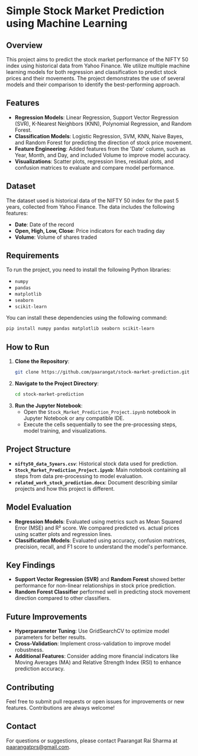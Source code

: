 
# Simple Stock Market Prediction using Machine Learning

## Overview
This project aims to predict the stock market performance of the NIFTY 50 index using historical data from Yahoo Finance. We utilize multiple machine learning models for both regression and classification to predict stock prices and their movements. The project demonstrates the use of several models and their comparison to identify the best-performing approach.

## Features
- **Regression Models**: Linear Regression, Support Vector Regression (SVR), K-Nearest Neighbors (KNN), Polynomial Regression, and Random Forest.
- **Classification Models**: Logistic Regression, SVM, KNN, Naive Bayes, and Random Forest for predicting the direction of stock price movement.
- **Feature Engineering**: Added features from the 'Date' column, such as Year, Month, and Day, and included Volume to improve model accuracy.
- **Visualizations**: Scatter plots, regression lines, residual plots, and confusion matrices to evaluate and compare model performance.

## Dataset
The dataset used is historical data of the NIFTY 50 index for the past 5 years, collected from Yahoo Finance. The data includes the following features:
- **Date**: Date of the record
- **Open, High, Low, Close**: Price indicators for each trading day
- **Volume**: Volume of shares traded

## Requirements
To run the project, you need to install the following Python libraries:
- `numpy`
- `pandas`
- `matplotlib`
- `seaborn`
- `scikit-learn`

You can install these dependencies using the following command:
```sh
pip install numpy pandas matplotlib seaborn scikit-learn
```

## How to Run
1. **Clone the Repository**:
   ```sh
   git clone https://github.com/paarangat/stock-market-prediction.git
   ```
2. **Navigate to the Project Directory**:
   ```sh
   cd stock-market-prediction
   ```
3. **Run the Jupyter Notebook**:
   - Open the `Stock_Market_Prediction_Project.ipynb` notebook in Jupyter Notebook or any compatible IDE.
   - Execute the cells sequentially to see the pre-processing steps, model training, and visualizations.

## Project Structure
- **`nifty50_data_5years.csv`**: Historical stock data used for prediction.
- **`Stock_Market_Prediction_Project.ipynb`**: Main notebook containing all steps from data pre-processing to model evaluation.
- **`related_work_stock_prediction.docx`**: Document describing similar projects and how this project is different.

## Model Evaluation
- **Regression Models**: Evaluated using metrics such as Mean Squared Error (MSE) and R² score. We compared predicted vs. actual prices using scatter plots and regression lines.
- **Classification Models**: Evaluated using accuracy, confusion matrices, precision, recall, and F1 score to understand the model's performance.

## Key Findings
- **Support Vector Regression (SVR)** and **Random Forest** showed better performance for non-linear relationships in stock price prediction.
- **Random Forest Classifier** performed well in predicting stock movement direction compared to other classifiers.

## Future Improvements
- **Hyperparameter Tuning**: Use GridSearchCV to optimize model parameters for better results.
- **Cross-Validation**: Implement cross-validation to improve model robustness.
- **Additional Features**: Consider adding more financial indicators like Moving Averages (MA) and Relative Strength Index (RSI) to enhance prediction accuracy.

## Contributing
Feel free to submit pull requests or open issues for improvements or new features. Contributions are always welcome!

## Contact
For questions or suggestions, please contact Paarangat Rai Sharma at paarangatprs@gmail.com.

